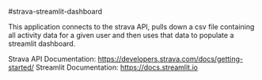#strava-streamlit-dashboard

This application connects to the strava API, pulls down a csv file containing all activity data for a given user and then uses that data to populate a streamlit dashboard.

Strava API Documentation: https://developers.strava.com/docs/getting-started/
Streamlit Documentation: https://docs.streamlit.io